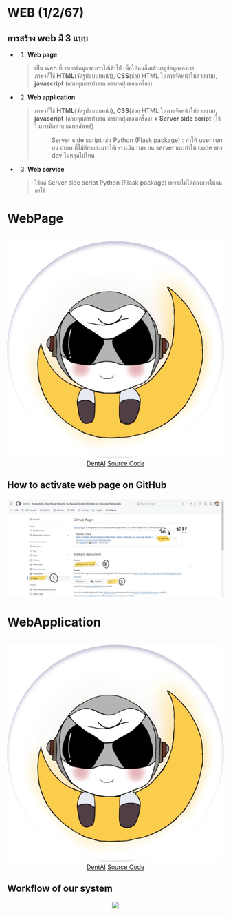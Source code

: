 # WEB (1/2/67)
## การสร้าง web มี 3 แบบ
- 1. **Web page**
  > เป็น web ที่เราเอาข้อมูลของเราใส่เข้าไป เพื่อให้คนอื่นเข้ามาดูข้อมูลของเรา  
  > ภาษาที่ใช้ **HTML**(จัดรูปแบบบหน้า), **CSS**(ช่วย HTML ในการจัดหน้าให้สวยงาม), **javascript** (ควบคุมการทำงาน การกดปุ่มของเครื่อง)
- 2. **Web application**
  > ภาษาที่ใช้ **HTML**(จัดรูปแบบบหน้า), **CSS**(ช่วย HTML ในการจัดหน้าให้สวยงาม), **javascript** (ควบคุมการทำงาน การกดปุ่มของเครื่อง)
  > **+ Server side script** (ใช้ในการคิดคำนวณผลลัพทธ์)  
     >> Server side script เช่น Python (Flask package) : ทำให้ user run บน com ที่ไม่ต้องแรงมากได้เพราะมัน run บน  server และทำให้ code ของ dev ไม่หลุดไปไหน
- 3. **Web service**
  > ใช้แค่ Server side script Python (Flask package)  เพราะไม่ได้ต้องการให้คนมาใข้

# WebPage
<br/>
<div align="center" >
  <img class="logo"src="https://github.com/nattntn/AIPrototype2023/blob/main/lecture/logo3.svg" style="float: center;" style="transform: scale(0.2);">  
</div>

<div align="center" >
  <a href="https://nattntn.github.io/Interpretable_Deep_Neural_Networks_for_Age_and_Gender_Estimation_via_Panoramic_Radiographs/">DentAI</a>  
  <a href="https://github.com/nattntn/Interpretable_Deep_Neural_Networks_for_Age_and_Gender_Estimation_via_Panoramic_Radiographs">Source Code</a>  
</div>

## How to activate web page on GitHub
<img src="https://github.com/nattntn/AIPrototype2023/blob/main/lecture/activate%20web%20page.jpg" width = "600" heigth="600"/>

# WebApplication
<br/>
<div align="center" >
  <img class="logo"src="https://github.com/nattntn/AIPrototype2023/blob/main/lecture/logo3.svg" style="float: center;" style="transform: scale(0.2);">  
</div>

<div align="center" >
  <a href="#">DentAI</a>  
  <a href="#">Source Code</a>  
</div>

## Workflow of our system
<div align="center" >
   <img class="logo"src="https://github.com/nattntn/AIPrototype2023/blob/main/lecture/workflow%20of%20our%20system.svg" style="float: center;">
</div>




